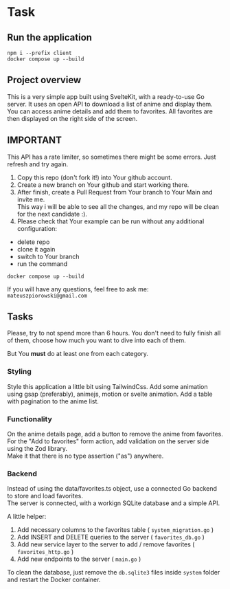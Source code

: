 # Task

## Run the application

```
npm i --prefix client
docker compose up --build
```

## Project overview

This is a very simple app built using SvelteKit, with a ready-to-use Go server.
It uses an open API to download a list of anime and display them. You can access anime details and add them to favorites.
All favorites are then displayed on the right side of the screen.

## IMPORTANT

This API has a rate limiter, so sometimes there might be some errors. Just refresh and try again.

1. Copy this repo (don't fork it!) into Your github account.
2. Create a new branch on Your github and start working there.
3. After finish, create a Pull Request from Your branch to Your Main and invite me.  
   This way i will be able to see all the changes, and my repo will be clean for the next candidate :).
4. Please check that Your example can be run without any additional configuration:

- delete repo
- clone it again
- switch to Your branch
- run the command

```
docker compose up --build
```

If you will have any questions, feel free to ask me:
`mateuszpiorowski@gmail.com`

## Tasks

Please, try to not spend more than 6 hours.
You don't need to fully finish all of them, choose how much you want to dive into each of them. 

But You **must** do at least one from each category.

### Styling

Style this application a little bit using TailwindCss.
Add some animation using gsap (preferably), animejs, motion or svelte animation.
Add a table with pagination to the anime list.

### Functionality

On the anime details page, add a button to remove the anime from favorites.
For the "Add to favorites" form action, add validation on the server side using the Zod library.  
Make it that there is no type assertion ("as") anywhere.

### Backend

Instead of using the data/favorites.ts object, use a connected Go backend to store and load favorites.  
The server is connected, with a workign SQLite database and a simple API.

A little helper:

1. Add necessary columns to the favorites table ( `system_migration.go` )
2. Add INSERT and DELETE queries to the server ( `favorites_db.go` )
3. Add new service layer to the server to add / remove favorites ( `favorites_http.go` )
4. Add new endpoints to the server ( `main.go` )

To clean the database, just remove the `db.sqlite3` files inside `system` folder and restart the Docker container.
